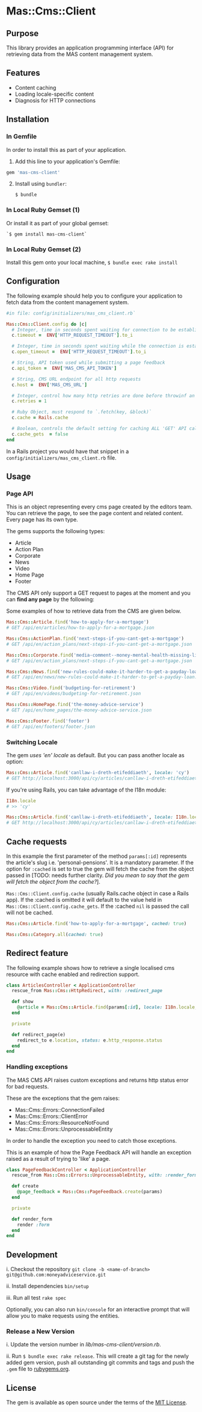 # Mas::Cms::Client

## Purpose

This library provides an application programming interface (API) for retrieving
data from the MAS content management system.

## Features
  - Content caching
  - Loading locale-specific content
  - Diagnosis for HTTP connections

## Installation

### In Gemfile
In order to install this as part of your application.

1. Add this line to your application's Gemfile:

```ruby
gem 'mas-cms-client'
```

2. Install using `bundler`:

    `$ bundle`

### In Local Ruby Gemset (1)
Or install it as part of your global gemset:

    `$ gem install mas-cms-client`

### In Local Ruby Gemset (2)
Install this gem onto your local machine,
    `$ bundle exec rake install`

## Configuration
The following example should help you to configure your application to fetch
data from the content management system.

```ruby
#in file: config/initializers/mas_cms_client.rb`

Mas::Cms::Client.config do |c|
  # Integer, time in seconds spent waiting for connection to be established
  c.timeout =  ENV['HTTP_REQUEST_TIMEOUT'].to_i

  # Integer, time in seconds spent waiting while the connection is established
  c.open_timeout =  ENV['HTTP_REQUEST_TIMEOUT'].to_i

  # String, API token used while submitting a page feedback
  c.api_token =  ENV['MAS_CMS_API_TOKEN']

  # String, CMS URL endpoint for all http requests
  c.host =  ENV['MAS_CMS_URL']

  # Integer, control how many http retries are done before throwinf an error
  c.retries = 1

  # Ruby Object, must respond to `.fetch(key, &block)`
  c.cache = Rails.cache

  # Boolean, controls the default setting for caching ALL 'GET' API calls
  c.cache_gets  = false
end
```

In a Rails project you would have that snippet in a `config/initializers/mas_cms_client.rb` file.

## Usage

### Page API

This is an object representing every cms page created by the editors team.
You can retrieve the page, to see the page content and related content.
Every page has its own type.

The gems supports the following types:

  * Article
  * Action Plan
  * Corporate
  * News
  * Video
  * Home Page
  * Footer

The CMS API only support a GET request to pages at the moment
and you can **find any page** by the following:

Some examples of how to retrieve data from the CMS are given below.

```ruby
Mas::Cms::Article.find('how-to-apply-for-a-mortgage')
# GET /api/en/articles/how-to-apply-for-a-mortgage.json

Mas::Cms::ActionPlan.find('next-steps-if-you-cant-get-a-mortgage')
# GET /api/en/action_plans/next-steps-if-you-cant-get-a-mortgage.json

Mas::Cms::Corporate.find('media-comment--money-mental-health-missing-link-report')
# GET /api/en/action_plans/next-steps-if-you-cant-get-a-mortgage.json

Mas::Cms::News.find('new-rules-could-make-it-harder-to-get-a-payday-loan')
# GET /api/en/news/new-rules-could-make-it-harder-to-get-a-payday-loan.json

Mas::Cms::Video.find('budgeting-for-retirement')
# GET /api/en/videos/budgeting-for-retirement.json

Mas::Cms::HomePage.find('the-money-advice-service')
# GET /api/en/home_pages/the-money-advice-service.json

Mas::Cms::Footer.find('footer')
# GET /api/en/footers/footer.json
```

### Switching Locale

The gem *uses 'en' locale* as default. But you can pass another locale as
option:

```ruby
Mas::Cms::Article.find('canllaw-i-dreth-etifeddiaeth', locale: 'cy')
# GET http://localhost:3000/api/cy/articles/canllaw-i-dreth-etifeddiaeth.json
```

If you're using Rails, you can take advantage of the I18n module:

```ruby
I18n.locale
# >> 'cy'

Mas::Cms::Article.find('canllaw-i-dreth-etifeddiaeth', locale: I18n.locale)
# GET http://localhost:3000/api/cy/articles/canllaw-i-dreth-etifeddiaeth.json
```

## Cache requests

In this example the first parameter of the method `params[:id]` represents the article's slug i.e. 'personal-pensions'. It is a mandatory parameter.
If the option for `:cached` is set to true the gem will fetch the cache from the object passed in [TODO: needs further clarity. _Did you mean to say that the gem will fetch the object from the cache?_].

`Mas::Cms::Client.config.cache` (usually Rails.cache object in case a Rails
app).
If the :cached is omitted it will default to the value held in
`Mas::Cms::Client.config.cache_gets`.
If the :cached `nil` is passed the call will not be cached.

```ruby
Mas::Cms::Article.find('how-to-apply-for-a-mortgage', cached: true)

Mas::Cms::Category.all(cached: true)
```

## Redirect feature

The following example shows how to retrieve a single localised cms resource with cache enabled and redirection support.

```ruby
class ArticlesController < ApplicationController
  rescue_from Mas::Cms::HttpRedirect, with: :redirect_page

  def show
    @article = Mas::Cms::Article.find(params[:id], locale: I18n.locale, cached: true)
  end

  private

  def redirect_page(e)
    redirect_to e.location, status: e.http_response.status
  end
end
```

### Handling exceptions

The MAS CMS API raises custom exceptions and returns http status error for bad requests.

These are the exceptions that the gem raises:

  * Mas::Cms::Errors::ConnectionFailed
  * Mas::Cms::Errors::ClientError
  * Mas::Cms::Errors::ResourceNotFound
  * Mas::Cms::Errors::UnprocessableEntity

In order to handle the exception you need to catch those exceptions.

This is an example of how the Page Feedback API will handle an exception raised
as a result of trying to 'like' a page.

```ruby
class PageFeedbackController < ApplicationController
  rescue_from Mas::Cms::Errors::UnprocessableEntity, with: :render_form

  def create
    @page_feedback = Mas::Cms::PageFeedback.create(params)
  end

  private

  def render_form
    render :form
  end
end
```

## Development
i. Checkout the repository
  `git clone -b <name-of-branch> git@github.com:moneyadviceservice.git`

ii. Install dependencies
  `bin/setup`

iii. Run all test
  `rake spec`

Optionally, you can also run `bin/console` for an interactive prompt that will allow you to make requests using the entities.

### Release a New Version
i. Update the version number in _lib/mas-cms-client/version.rb_.

ii. Run `$ bundle exec rake release`. This will create a git tag for the newly added gem version, push all outstanding git commits and tags and push the `.gem` file to [rubygems.org](https://rubygems.org).

## License

The gem is available as open source under the terms of the [MIT License](http://opensource.org/licenses/MIT).
